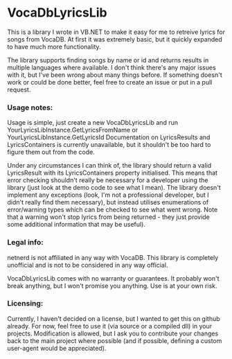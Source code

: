 # VocaDbLyricsLib
This is a library I wrote in VB.NET to make it easy for me to retreive lyrics for songs from VocaDB.
At first it was extremely basic, but it quickly expanded to have much more functionality.

The library supports finding songs by name or id and returns results in multiple languages where available.
I don't think there's any major issues with it, but I've been wrong about many things before. If something doesn't work or could be done better, feel free to create an issue or put in a pull request.



### Usage notes:
Usage is simple, just create a new VocaDbLyricsLib and run YourLyricsLibInstance.GetLyricsFromName or YourLyricsLibInstance.GetLyricsId
Documentation on LyricsResults and LyricsContainers is currently unavailable, but it shouldn't be too hard to figure them out from the code.

Under any circumstances I can think of, the library should return a valid LyricsResult with its LyricsContainers property initialised.
This means that error checking shouldn't really be necessary for a developer using the library (just look at the demo code to see what I mean).
The library doesn't implement any exceptions (look, I'm not a professional developer, but I didn't really find them necessary), but instead utilises enumerations of error/warning types which can be checked to see what went wrong. Note that a warning won't stop lyrics from being returned - they just provide some additional information that may be useful).



### Legal info:
netnerd is not affiliated in any way with VocaDB. This library is completely unofficial and is not to be considered in any way official.

VocaDbLyricsLib comes with no warranty or guarantees. It probably won't break anything, but I won't promise you anything. Use is at your own risk.



### Licensing:
Currently, I haven't decided on a license, but I wanted to get this on github already.
For now, feel free to use it (via source or a compiled dll) in your projects.
Modification is allowed, but I ask you to contribute your changes back to the main project where possible (and if possible, defining a custom user-agent would be appreciated).
